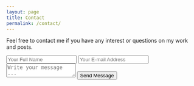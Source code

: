 ```yaml
---
layout: page
title: Contact
permalink: /contact/
---
```


Feel free to contact me if you have any interest or questions on my work and posts.

<form action="https://getsimpleform.com/messages?form_api_token=6488becc63f2bfff7b525c519154e2d7" method="post">
  <!-- the redirect_to is optional, the form will redirect to the referrer on submission -->
  <input type='hidden' name='redirect_to' value='http://justinwalker.space/thank-you/' />
  <input type='text' name='name' placeholder='Your Full Name' />
  <input type='email' name='email' placeholder='Your E-mail Address' />
  <textarea name='message' placeholder='Write your message ...'></textarea>
  <input type='submit' value='Send Message' class="button"/>
</form>